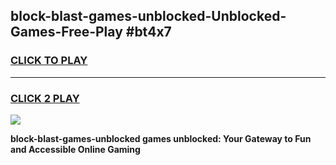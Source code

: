 
## block-blast-games-unblocked-Unblocked-Games-Free-Play #bt4x7
<h3>
<a href="https://us.freeplayer.one?title=block-blast-games-unblocked&ref=9M">CLICK TO PLAY</a></h3>
<hr>

<h3>
<a href="https://us.freeplayer.one?title=block-blast-games-unblocked&ref=9M">CLICK 2 PLAY</a>
  
</h3>

<a href="https://us.freeplayer.one?title=block-blast-games-unblocked&ref=9M"><img src="https://clearcache.store/games.png"></a>


**block-blast-games-unblocked games unblocked: Your Gateway to Fun and Accessible Online Gaming**
